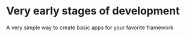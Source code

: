 # Very early stages of development
A very simple way to create basic apps for your favorite framework
